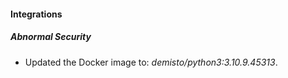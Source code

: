 #### Integrations
##### Abnormal Security
- Updated the Docker image to: *demisto/python3:3.10.9.45313*.
